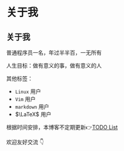 # 关于我


<!--more-->

## 关于我

普通程序员一名，年过半半百，一无所有

人生目标：做有意义的事，做有意义的人

其他标签：

- `Linux` 用户
- `Vim` 用户
- `markdown` 用户
- $\LaTeX$ 用户

<!--即使本博客有英文选项，但从目前来看，本博客大部分内容将会使用中文。-->

根据时间安排，本博客不定期更新:point_right:[TODO List](../test/todo/)


欢迎友好交流 :point_down:

